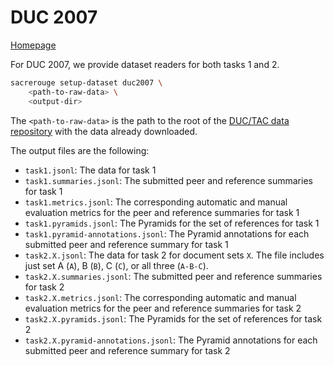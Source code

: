 # DUC 2007
[Homepage](https://duc.nist.gov/duc2007/tasks.html)

For DUC 2007, we provide dataset readers for both tasks 1 and 2.
```bash
sacrerouge setup-dataset duc2007 \
    <path-to-raw-data> \
    <output-dir>
```
The `<path-to-raw-data>` is the path to the root of the [DUC/TAC data repository](https://github.com/danieldeutsch/duc-tac-data) with the data already downloaded.

The output files are the following:
- `task1.jsonl`: The data for task 1
- `task1.summaries.jsonl`: The submitted peer and reference summaries for task 1
- `task1.metrics.jsonl`: The corresponding automatic and manual evaluation metrics for the peer and reference summaries for task 1
- `task1.pyramids.jsonl`: The Pyramids for the set of references for task 1
- `task1.pyramid-annotations.jsonl`: The Pyramid annotations for each submitted peer and reference summary for task 1
- `task2.X.jsonl`: The data for task 2 for document sets `X`. The file includes just set A (`A`), B (`B`), C (`C`), or all three (`A-B-C`).
- `task2.X.summaries.jsonl`: The submitted peer and reference summaries for task 2
- `task2.X.metrics.jsonl`: The corresponding automatic and manual evaluation metrics for the peer and reference summaries for task 2
- `task2.X.pyramids.jsonl`: The Pyramids for the set of references for task 2
- `task2.X.pyramid-annotations.jsonl`: The Pyramid annotations for each submitted peer and reference summary for task 2
